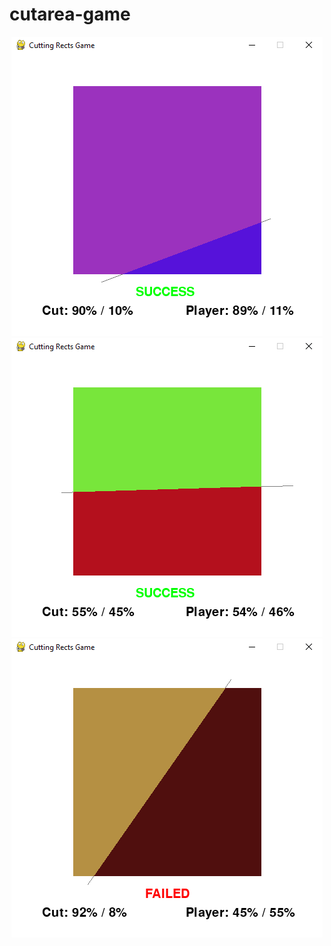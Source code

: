 # cutarea-game
<p align="center">
  <img src="success.png" />
  <img src="success_2.png" />
  <img src="failed.png" />
</p>
